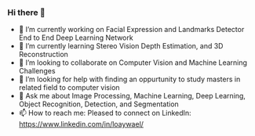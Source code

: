 ### Hi there 👋

<!--
**loaywael/loaywael** is a ✨ _special_ ✨ repository because its `README.md` (this file) appears on your GitHub profile.

Here are some ideas to get you started:

- 🔭 I’m currently working on ...
- 🌱 I’m currently learning ...
- 👯 I’m looking to collaborate on ...
- 🤔 I’m looking for help with ...
- 💬 Ask me about ...
- 📫 How to reach me: ...
- 😄 Pronouns: ...
- ⚡ Fun fact: ...
-->

- 🔭 I’m currently working on Facial Expression and Landmarks Detector End to End Deep Learning Network
- 🌱 I’m currently learning Stereo Vision Depth Estimation, and 3D Reconstruction
- 👯 I’m looking to collaborate on Computer Vision and Machine Learning Challenges
- 🤔 I’m looking for help with finding an oppurtunity to study masters in related field to computer vision
- 💬 Ask me about Image Processing, Machine Learning, Deep Learning, Object Recognition, Detection, and Segmentation
- 📫 How to reach me: Pleased to connect on LinkedIn: https://www.linkedin.com/in/loaywael/
  
